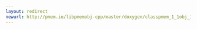 ```yaml
---
layout: redirect
newurl: http://pmem.io/libpmemobj-cpp/master/doxygen/classpmem_1_1obj_1_1mutex.html
---
```

